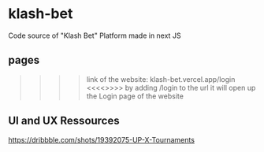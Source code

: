 # klash-bet

Code source of "Klash Bet" Platform made in next JS

## pages

>>>>link of the website: klash-bet.vercel.app/login <<<<>>>> by adding /login to the url it will open up the Login page of the website

## UI and UX Ressources

<https://dribbble.com/shots/19392075-UP-X-Tournaments>
